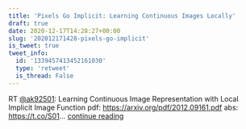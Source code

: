 ```yaml
---
title: 'Pixels Go Implicit: Learning Continuous Images Locally'
draft: true
date: 2020-12-17T14:28:27+00:00
slug: '202012171428-pixels-go-implicit'
is_tweet: true
tweet_info:
  id: '1339457413452161030'
  type: 'retweet'
  is_thread: False
---
```




RT [@ak92501](https://x.com/ak92501): Learning Continuous Image Representation with Local Implicit Image Function
pdf: <https://arxiv.org/pdf/2012.09161.pdf>
abs: <https://t.co/S01>… [continue reading](https://x.com/sytelus/status/1339457413452161030)
